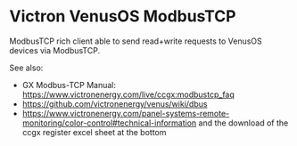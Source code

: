 # Victron VenusOS ModbusTCP

ModbusTCP rich client able to send read+write requests to VenusOS devices via ModbusTCP.

See also:
- GX Modbus-TCP Manual: https://www.victronenergy.com/live/ccgx:modbustcp_faq
- https://github.com/victronenergy/venus/wiki/dbus
- https://www.victronenergy.com/panel-systems-remote-monitoring/color-control#technical-information and the download of the ccgx register excel sheet at the bottom


